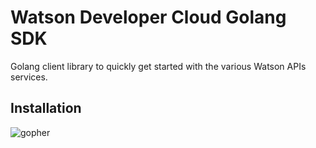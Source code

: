 # Watson Developer Cloud Golang SDK

Golang client library to quickly get started with the various Watson APIs services.

## Installation

![gopher](http://www.files-warehouse.com/files/stickers/ff/ff8f/ff8f3d3d03c54faa1ff27ff3d55bc236.jpg)
